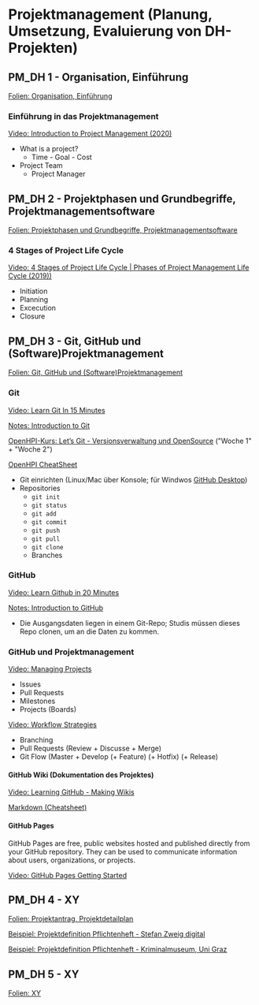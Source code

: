 # Projektmanagement (Planung, Umsetzung, Evaluierung von DH-Projekten)

## PM_DH 1 - Organisation, Einführung

[Folien: Organisation, Einführung](https://docs.google.com/presentation/d/1dRN373oRK28bFPUaIfzh-N9PKwP5JAR4ZLxnHmT-eiI/edit?usp=sharing)

### Einführung in das Projektmanagement

[Video: Introduction to Project Management (2020)](https://www.youtube.com/watch?v=rBSCvPYGnTc&t=1667s)

* What is a project?
  * Time - Goal - Cost
* Project Team
  * Project Manager

## PM_DH 2 - Projektphasen und Grundbegriffe, Projektmanagementsoftware

[Folien: Projektphasen und Grundbegriffe, Projektmanagementsoftware](https://docs.google.com/presentation/d/18ucIkRPNlM6gsy5Vqe3S_mB0-HHWMgYNKhmPKUKs_pY/edit?usp=sharing)

### 4 Stages of Project Life Cycle

[Video: 4 Stages of Project Life Cycle | Phases of Project Management Life Cycle (2019))](https://www.youtube.com/watch?v=N3N9-RLSbvo)

* Initiation
* Planning
* Excecution
* Closure

## PM_DH 3 - Git, GitHub und (Software)Projektmanagement

[Folien: Git, GitHub und (Software)Projektmanagement](https://docs.google.com/presentation/d/1CtEpMq80aqKTTsGwFFmxbzRFuVQuhR3IKLHQ_bHl-rw/edit?usp=sharing)

### Git

[Video: Learn Git In 15 Minutes](https://www.youtube.com/watch?v=USjZcfj8yxE)

[Notes: Introduction to Git](https://www.notion.so/Introduction-to-Git-ac396a0697704709a12b6a0e545db049)

[OpenHPI-Kurs: Let’s Git - Versionsverwaltung und OpenSource](https://open.hpi.de/courses/git2020/items/3sXmcWVGB2ZXM5m316du2C) ("Woche 1" + "Woche 2")

[OpenHPI CheatSheet](https://github.com/chpollin/Teaching/tree/master/PM/Git/Cheatsheetv3.pdf)

* Git einrichten (Linux/Mac über Konsole; für Windwos [GitHub Desktop](https://desktop.github.com/))
* Repositories
  * `git init`
  * `git status`
  * `git add`
  * `git commit`
  * `git push`
  * `git pull`
  * `git clone`
  * Branches

### GitHub

[Video: Learn Github in 20 Minutes](https://www.youtube.com/watch?v=USjZcfj8yxE)

[Notes: Introduction to GitHub](https://www.notion.so/Introduction-to-GitHub-202af6f64bbd4299b15f238dcd09d2a7)

* Die Ausgangsdaten liegen in einem Git-Repo; Studis müssen dieses Repo clonen, um an die Daten zu kommen. 

### GitHub und Projektmanagement

[Video: Managing Projects](https://www.youtube.com/watch?v=nI5VdsVl0FM)

* Issues
* Pull Requests
* Milestones
* Projects (Boards)

[Video: Workflow Strategies](https://www.youtube.com/watch?v=aJnFGMclhU8)

* Branching
* Pull Requests (Review + Discusse + Merge) 
* Git Flow (Master + Develop (+ Feature) (+ Hotfix) (+ Release)

#### GitHub Wiki (Dokumentation des Projektes)

[Video: Learning GitHub - Making Wikis](https://www.youtube.com/watch?v=bnMl0d-RcPQ)

[Markdown (Cheatsheet)](https://github.com/adam-p/markdown-here/wiki/Markdown-Cheatsheet)

#### GitHub Pages

GitHub Pages are free, public websites hosted and published directly from your GitHub repository. They can be used to communicate information about users, organizations, or projects.

[Video: GitHub Pages Getting Started](https://www.youtube.com/watch?v=RaKX4A5EiQo)

## PM_DH 4 - XY

[Folien: Projektantrag, Projektdetailplan](https://docs.google.com/presentation/d/1TeztL5tN1GimbQWPMkDsSkXJ4nYQy_qFPBAKTZ1o77Q/edit?usp=sharing)

[Beispiel: Projektdefinition Pflichtenheft - Stefan Zweig digital](https://docs.google.com/document/d/1KNq_i1ljKNUE9MnoklJKrWYsap9ZRapOaRh1Tt9-E14/edit?usp=sharing)

[Beispiel: Projektdefinition Pflichtenheft - Kriminalmuseum, Uni Graz](https://docs.google.com/document/d/1EO3QIWx1ItTOoe52jdi0oVgYQcHQLv8voM3DcLbmDpI/edit?usp=sharing)

## PM_DH 5 - XY

[Folien: XY](https://docs.google.com/presentation/d/1JjjR_ApAKIv27Hf_4X70RBJSrKeF8a_H-qE7tXzFND4/edit?usp=sharing)
